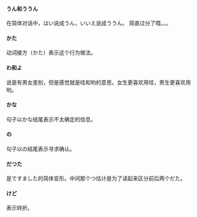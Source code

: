 
#### うん和ううん
在简体对话中，はい说成うん，いいえ说成ううん。
简直过分了喂。。。



#### かた
动词接方（かた）表示这个行为做法。


#### わ和よ
说是有男女差别，但是感觉就是哇和哟的意思。女生更喜欢用哇，男生更喜欢用哟。




#### かな
句子以かな结尾表示不太确定的信息。


#### の
句子以の结尾表示寻求确认。

#### だつた
是ですました的简体变形。中间那个つ估计是为了读起来区分前后两个だた。


#### けど
表示转折。
